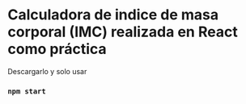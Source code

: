 # Calculadora de indice de masa corporal (IMC) realizada en React como práctica

Descargarlo y solo usar

### `npm start`

